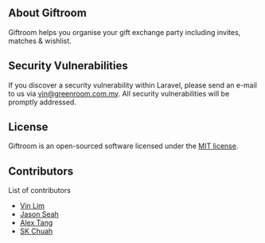 ## About Giftroom

Giftroom helps you organise your gift exchange party including invites, matches & wishlist.

## Security Vulnerabilities

If you discover a security vulnerability within Laravel, please send an e-mail to us via [vin@greenroom.com.my](mailto:vin@greenroom.com.my). All security vulnerabilities will be promptly addressed.

## License

Giftroom is an open-sourced software licensed under the [MIT license](LICENSE).

## Contributors

List of contributors
- [Vin Lim](https://github.com/vinlim)
- [Jason Seah](https://github.com/Jasonseah)
- [Alex Tang](https://github.com/AlexTang0620)
- [SK Chuah](https://github.com/AhKiat)
